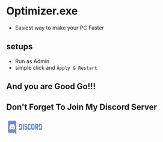 # Optimizer.exe
- Easiest way to make your PC Faster

## setups
- Run as Admin
- simple click and `Apply & Restart`

## And you are Good Go!!!

## Don't Forget To Join My Discord Server
<img src="Discord-LogoWordmark-Color.png" height="50px" width="100px" />

